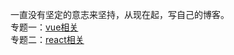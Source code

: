 一直没有坚定的意志来坚持，从现在起，写自己的博客。<br/>
专题一：[vue相关](/blog/vue/)<br/>
专题二：[react相关](https://dongleicode.github.io/blog/react/)<br/>
